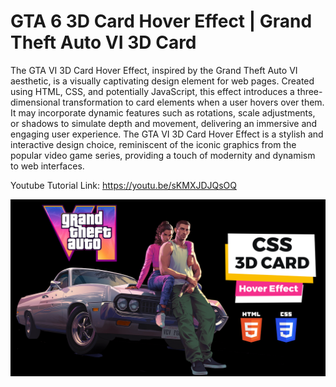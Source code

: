 # GTA 6 3D Card Hover Effect | Grand Theft Auto VI 3D Card

The GTA VI 3D Card Hover Effect, inspired by the Grand Theft Auto VI aesthetic, is a visually captivating design element for web pages. Created using HTML, CSS, and potentially JavaScript, this effect introduces a three-dimensional transformation to card elements when a user hovers over them. It may incorporate dynamic features such as rotations, scale adjustments, or shadows to simulate depth and movement, delivering an immersive and engaging user experience. The GTA VI 3D Card Hover Effect is a stylish and interactive design choice, reminiscent of the iconic graphics from the popular video game series, providing a touch of modernity and dynamism to web interfaces.

Youtube Tutorial Link: https://youtu.be/sKMXJDJQsOQ

![GTA 6](images/GrandTheftAuto.png)
